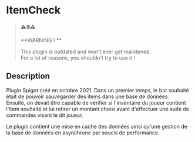 # ItemCheck

> ⚠️⛔⚠️ 
> 
> **WARNING ! **
> 
> This plugin is outdated and won't ever get maintened.  
> For a lot of reasons, you shouldn't try to use it !

## Description

Plugin Spigot créé en octobre 2021. 
Dans un premier temps, le but souhaité était de pouvoir sauvegarder des items dans une base de données.  
Ensuite, on devait être capable de vérifier si l'inventaire du joueur contient l'item souhaité et lui retirer un montant choisi avant d'effectuer une suite de commandes visant le dit joueur.

Le plugin contient une mise en cache des données ainsi qu'une gestion de la base de données en asynchrone par soucis de performance.
